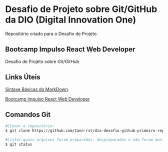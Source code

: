 # Desafio de Projeto sobre Git/GitHub da DIO (Digital Innovation One)
Repositório criado para o Desafio de Projeto.

## Bootcamp Impulso React Web Developer
Desafio de Projeto sobre Git/GitHub

## Links Úteis
[Sintaxe Básicas do MarkDown](https://www.markdownguide.org/basic-syntax/).

[Bootcamp Impulso React Web Developer](https://web.digitalinnovation.one/track/impulso-react-web-developer).

## Comandos Git
```bash 
#Clonar o repositório: 
$ git clone https://github.com/Iann-rst/dio-desafio-github-primeiro-repo.git

#Listar quais arquivos foram preparados, despreparados e não foram monitorados:
$ git status
```
